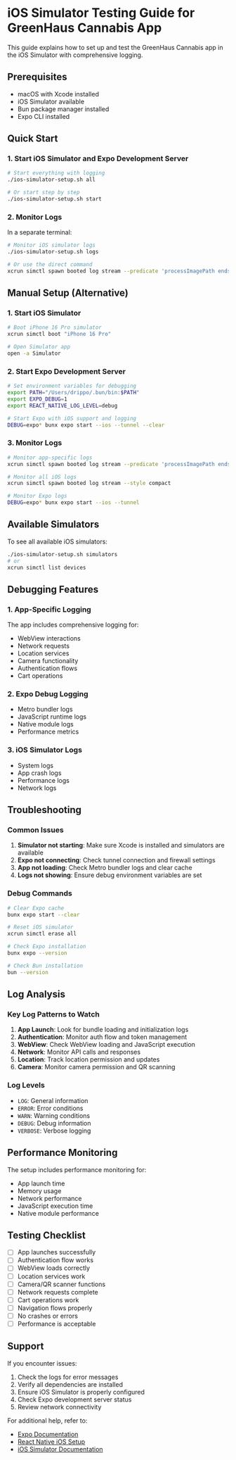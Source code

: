# iOS Simulator Testing Guide for GreenHaus Cannabis App

This guide explains how to set up and test the GreenHaus Cannabis app in the iOS Simulator with comprehensive logging.

## Prerequisites

- macOS with Xcode installed
- iOS Simulator available
- Bun package manager installed
- Expo CLI installed

## Quick Start

### 1. Start iOS Simulator and Expo Development Server

```bash
# Start everything with logging
./ios-simulator-setup.sh all

# Or start step by step
./ios-simulator-setup.sh start
```

### 2. Monitor Logs

In a separate terminal:

```bash
# Monitor iOS simulator logs
./ios-simulator-setup.sh logs

# Or use the direct command
xcrun simctl spawn booted log stream --predicate 'processImagePath endswith "GreenLoopLoyaltyOrderingAppPlatform"' --style compact
```

## Manual Setup (Alternative)

### 1. Start iOS Simulator

```bash
# Boot iPhone 16 Pro simulator
xcrun simctl boot "iPhone 16 Pro"

# Open Simulator app
open -a Simulator
```

### 2. Start Expo Development Server

```bash
# Set environment variables for debugging
export PATH="/Users/drippo/.bun/bin:$PATH"
export EXPO_DEBUG=1
export REACT_NATIVE_LOG_LEVEL=debug

# Start Expo with iOS support and logging
DEBUG=expo* bunx expo start --ios --tunnel --clear
```

### 3. Monitor Logs

```bash
# Monitor app-specific logs
xcrun simctl spawn booted log stream --predicate 'processImagePath endswith "GreenLoopLoyaltyOrderingAppPlatform"' --style compact

# Monitor all iOS logs
xcrun simctl spawn booted log stream --style compact

# Monitor Expo logs
DEBUG=expo* bunx expo start --ios --tunnel
```

## Available Simulators

To see all available iOS simulators:

```bash
./ios-simulator-setup.sh simulators
# or
xcrun simctl list devices
```

## Debugging Features

### 1. App-Specific Logging

The app includes comprehensive logging for:
- WebView interactions
- Network requests
- Location services
- Camera functionality
- Authentication flows
- Cart operations

### 2. Expo Debug Logging

- Metro bundler logs
- JavaScript runtime logs
- Native module logs
- Performance metrics

### 3. iOS Simulator Logs

- System logs
- App crash logs
- Performance logs
- Network logs

## Troubleshooting

### Common Issues

1. **Simulator not starting**: Make sure Xcode is installed and simulators are available
2. **Expo not connecting**: Check tunnel connection and firewall settings
3. **App not loading**: Check Metro bundler logs and clear cache
4. **Logs not showing**: Ensure debug environment variables are set

### Debug Commands

```bash
# Clear Expo cache
bunx expo start --clear

# Reset iOS simulator
xcrun simctl erase all

# Check Expo installation
bunx expo --version

# Check Bun installation
bun --version
```

## Log Analysis

### Key Log Patterns to Watch

1. **App Launch**: Look for bundle loading and initialization logs
2. **Authentication**: Monitor auth flow and token management
3. **WebView**: Check WebView loading and JavaScript execution
4. **Network**: Monitor API calls and responses
5. **Location**: Track location permission and updates
6. **Camera**: Monitor camera permission and QR scanning

### Log Levels

- `LOG`: General information
- `ERROR`: Error conditions
- `WARN`: Warning conditions
- `DEBUG`: Debug information
- `VERBOSE`: Verbose logging

## Performance Monitoring

The setup includes performance monitoring for:
- App launch time
- Memory usage
- Network performance
- JavaScript execution time
- Native module performance

## Testing Checklist

- [ ] App launches successfully
- [ ] Authentication flow works
- [ ] WebView loads correctly
- [ ] Location services work
- [ ] Camera/QR scanner functions
- [ ] Network requests complete
- [ ] Cart operations work
- [ ] Navigation flows properly
- [ ] No crashes or errors
- [ ] Performance is acceptable

## Support

If you encounter issues:

1. Check the logs for error messages
2. Verify all dependencies are installed
3. Ensure iOS Simulator is properly configured
4. Check Expo development server status
5. Review network connectivity

For additional help, refer to:
- [Expo Documentation](https://docs.expo.dev/)
- [React Native iOS Setup](https://reactnative.dev/docs/environment-setup)
- [iOS Simulator Documentation](https://developer.apple.com/documentation/xcode/running-your-app-in-the-simulator)
